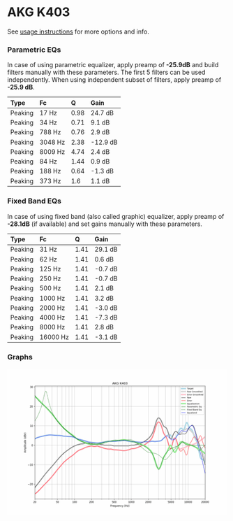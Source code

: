 # AKG K403
See [usage instructions](https://github.com/jaakkopasanen/AutoEq#usage) for more options and info.

### Parametric EQs
In case of using parametric equalizer, apply preamp of **-25.9dB** and build filters manually
with these parameters. The first 5 filters can be used independently.
When using independent subset of filters, apply preamp of **-25.9 dB**.

| Type    | Fc      |    Q | Gain     |
|:--------|:--------|:-----|:---------|
| Peaking | 17 Hz   | 0.98 | 24.7 dB  |
| Peaking | 34 Hz   | 0.71 | 9.1 dB   |
| Peaking | 788 Hz  | 0.76 | 2.9 dB   |
| Peaking | 3048 Hz | 2.38 | -12.9 dB |
| Peaking | 8009 Hz | 4.74 | 2.4 dB   |
| Peaking | 84 Hz   | 1.44 | 0.9 dB   |
| Peaking | 188 Hz  | 0.64 | -1.3 dB  |
| Peaking | 373 Hz  | 1.6  | 1.1 dB   |

### Fixed Band EQs
In case of using fixed band (also called graphic) equalizer, apply preamp of **-28.1dB**
(if available) and set gains manually with these parameters.

| Type    | Fc       |    Q | Gain    |
|:--------|:---------|:-----|:--------|
| Peaking | 31 Hz    | 1.41 | 29.1 dB |
| Peaking | 62 Hz    | 1.41 | 0.6 dB  |
| Peaking | 125 Hz   | 1.41 | -0.7 dB |
| Peaking | 250 Hz   | 1.41 | -0.7 dB |
| Peaking | 500 Hz   | 1.41 | 2.1 dB  |
| Peaking | 1000 Hz  | 1.41 | 3.2 dB  |
| Peaking | 2000 Hz  | 1.41 | -3.0 dB |
| Peaking | 4000 Hz  | 1.41 | -7.3 dB |
| Peaking | 8000 Hz  | 1.41 | 2.8 dB  |
| Peaking | 16000 Hz | 1.41 | -3.1 dB |

### Graphs
![](./AKG%20K403.png)